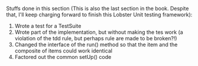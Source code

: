 Stuffs done in this section (This is also the last section in the book. Despite that,  I'll keep charging forward to 
finish 
this Lobster Unit testing framework):
1. Wrote a test for a TestSuite
2. Wrote part of the implementation, but without making the tes work (a violation of the tdd rule, but perhaps rule 
   are made to be broken?!)
3. Changed the interface of the run() method so that the item and the composite of items could work identical
4. Factored out the common setUp() code
